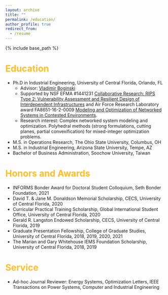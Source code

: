 ```yaml
---
layout: archive
title: ""
permalink: /education/
author_profile: true
redirect_from:
  - /resume
---
```


{% include base_path %}

<span style="color: #FFBF27;">Education</span>
======

* Ph.D in Industrial Engineering, University of Central Florida, Orlando, FL
  * Advisor: [Vladimir Boginski](https://iems.ucf.edu/faculty/vladimir-boginski/)
  * Supported by NSF EFMA #1441231 [Collaborative Research: RIPS Type 2: Vulnerability Assessment and Resilient Design of Interdependent Infrastructures](https://www.nsf.gov/awardsearch/showAward?AWD_ID=1441231) and Air Force Research Laboratory award FA8651-16-2-0009 [Modeling and Optimization of Networked Systems in Contested Environments]().
  * Research interest: Complex networked system modeling and optimization. Polyhedral methods (strong formulations, cutting planes, partial convexification) for mixed-integer optimization problems.
  <!-- * Dissertation: [Mixed-integer Programming Methods for Modeling and Optimization of Cascading Processes in Complex Networked Systems](https://stars.library.ucf.edu/etd2020/987/) -->
* M.S. in Operations Research, The Ohio State University, Columbus, OH
* M.S. in Industrial Engineering, Arizona State University, Tempe, AZ
* Bachelor of Business Administration, Soochow University, Taiwan

<span style="color: #FFBF27;">Honors and Awards</span>
======

* INFORMS Bonder Award for Doctoral Student Colloquium, Seth Bonder Foundation, 2021
* David T. & Jane M. Donaldson Memorial Scholarship, CECS, University of Central Florida, 2020
* Curricular Practical Training Scholarship, Global International Student Office, University of Central Florida, 2020
* Gerald R. Langston Endowed Scholarship, CECS, University of Central Florida, 2019
* Graduate Presentation Fellowship, College of Graduate Studies, University of Central Florida, 2018, 2019, 2020, 2021
* The Marian and Gary Whitehouse IEMS Foundation Scholarship, University of Central Florida, 2018, 2019
  
<span style="color: #FFBF27;">Service</span>
======
* Ad-hoc Journal Reviewer: Energy Systems, Optimization Letters, IEEE Transactions on Power Systems, Computer and Industrial Engineering
